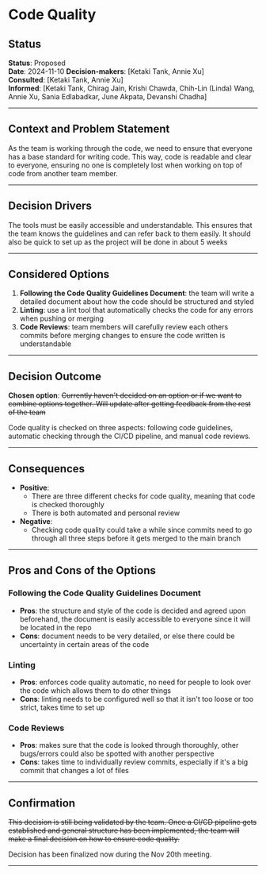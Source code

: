 # Code Quality

## Status

**Status**: Proposed  
**Date**: 2024-11-10
**Decision-makers**: [Ketaki Tank, Annie Xu]  
**Consulted**: [Ketaki Tank, Annie Xu]  
**Informed**: [Ketaki Tank, Chirag Jain, Krishi Chawda, Chih-Lin (Linda) Wang, Annie Xu, Sania Edlabadkar, June Akpata, Devanshi Chadha]

---

## Context and Problem Statement

As the team is working through the code, we need to ensure that everyone has a base standard for writing code. This way, code is readable and clear to everyone, ensuring no one is completely lost when working on top of code from another team member.

---

## Decision Drivers

The tools must be easily accessible and understandable. This ensures that the team knows the guidelines and can refer back to them easily. It should also be quick to set up as the project will be done in about 5 weeks

---

## Considered Options

1. **Following the Code Quality Guidelines Document**: the team will write a detailed document about how the code should be structured and styled
2. **Linting**: use a lint tool that automatically checks the code for any errors when pushing or merging
3. **Code Reviews**: team members will carefully review each others commits before merging changes to ensure the code written is understandable

---

## Decision Outcome

**Chosen option**: ~~Currently haven't decided on an option or if we want to combine options together. Will update after getting feedback from the rest of the team~~

Code quality is checked on three aspects: following code guidelines, automatic checking through the CI/CD pipeline, and manual code reviews.

---

## Consequences

- **Positive**:
  - There are three different checks for code quality, meaning that code is checked thoroughly
  - There is both automated and personal review
- **Negative**:
  - Checking code quality could take a while since commits need to go through all three steps before it gets merged to the main branch

---

## Pros and Cons of the Options

### Following the Code Quality Guidelines Document

- **Pros**: the structure and style of the code is decided and agreed upon beforehand, the document is easily accessible to everyone since it will be located in the repo
- **Cons**: document needs to be very detailed, or else there could be uncertainty in certain areas of the code

### Linting

- **Pros**: enforces code quality automatic, no need for people to look over the code which allows them to do other things
- **Cons**: linting needs to be configured well so that it isn't too loose or too strict, takes time to set up

### Code Reviews

- **Pros**: makes sure that the code is looked through thoroughly, other bugs/errors could also be spotted with another perspective
- **Cons**: takes time to individually review commits, especially if it's a big commit that changes a lot of files

---

## Confirmation

~~This decision is still being validated by the team. Once a CI/CD pipeline gets established and general structure has been implemented, the team will make a final decision on how to ensure code quality.~~

Decision has been finalized now during the Nov 20th meeting.

---
